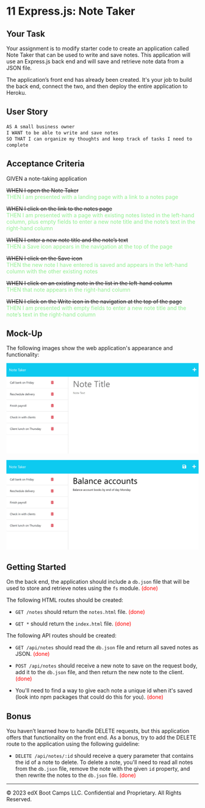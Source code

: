 # 11 Express.js: Note Taker

## Your Task

Your assignment is to modify starter code to create an application called Note Taker that can be used to write and save notes. 
This application will use an Express.js back end and 
will save and retrieve note data from a JSON file.

The application’s front end has already been created. 
It's your job to build the back end, connect the two, and then 
deploy the entire application to Heroku.

## User Story

```
AS A small business owner
I WANT to be able to write and save notes
SO THAT I can organize my thoughts and keep track of tasks I need to complete
```


## Acceptance Criteria

GIVEN a note-taking application

~~WHEN I open the Note Taker~~
<br/>
<span style="color:lightgreen;">THEN I am presented with a landing page with a link to a notes page</span>

~~WHEN I click on the link to the notes page~~
<br/>
<span style="color:lightgreen;">THEN I am presented with a page with existing notes listed in the left-hand column, plus empty fields to enter a new note title and the note’s text in the right-hand column</span>

~~WHEN I enter a new note title and the note’s text~~
<br/>
<span style="color:lightgreen;">THEN a Save icon appears in the navigation at the top of the page</span>

~~WHEN I click on the Save icon~~
<br/>
<span style="color:lightgreen;">THEN the new note I have entered is saved and appears in the left-hand column with the other existing notes</span>

~~WHEN I click on an existing note in the list in the left-hand column~~
<br/>
<span style="color:lightgreen;">THEN that note appears in the right-hand column</span>

~~WHEN I click on the Write icon in the navigation at the top of the page~~
<br/>
<span style="color:lightgreen;">THEN I am presented with empty fields to enter a new note title and the note’s text in the right-hand column</span>


## Mock-Up

The following images show the web application's appearance and functionality:

![Existing notes are listed in the left-hand column with empty fields on the right-hand side for the new note’s title and text.](./11-express-homework-demo-01.png)

![Note titled “Balance accounts” reads, “Balance account books by end of day Monday,” with other notes listed on the left.](./11-express-homework-demo-02.png)


## Getting Started

On the back end, the application should include a `db.json` file that will be used to store and retrieve notes using the `fs` module. <span style="color:red;">(done)</span>

The following HTML routes should be created:

* `GET /notes` should return the `notes.html` file. <span style="color:red;">(done)</span>

* `GET *` should return the `index.html` file. <span style="color:red;">(done)</span>

The following API routes should be created:

* `GET /api/notes` should read the `db.json` file and return all saved notes as JSON. <span style="color:red;">(done)</span>

* `POST /api/notes` should receive a new note to save on the request body, add it to the `db.json` file, and then return the new note to the client. <span style="color:red;">(done)</span>
* You'll need to find a way to give each note a unique id when it's saved (look into npm packages that could do this for you). <span style="color:red;">(done)</span>


## Bonus

You haven’t learned how to handle DELETE requests, but this application offers that functionality on the front end. As a bonus, try to add the DELETE route to the application using the following guideline:

* `DELETE /api/notes/:id` should receive a query parameter that contains the id of a note to delete. To delete a note, you'll need to read all notes from the `db.json` file, remove the note with the given `id` property, and then rewrite the notes to the `db.json` file. <span style="color:red;">(done)</span>

- - -
© 2023 edX Boot Camps LLC. Confidential and Proprietary. All Rights Reserved.
